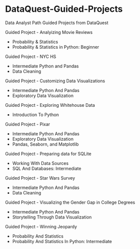 # DataQuest-Guided-Projects
Data Analyst Path Guided Projects from DataQuest

Guided Project - Analyizing Movie Reviews
* Probability & Statistics
* Probability & Statistics in Python: Beginner

Guided Project - NYC HS
* Intermediate Python and Pandas
* Data Cleaning

Guided Project - Customizing Data Visualizations
* Intermediate Python And Pandas 
* Exploratory Data Visualization

Guided Project - Exploring Whitehouse Data
* Introduction To Python 

Guided Project - Pixar
* Intermediate Python And Pandas 
* Exploratory Data Visualization
* Pandas, Seaborn, and Matplotlib

Guided Project - Preparing data for SQLite
* Working With Data Sources 
* SQL And Databases: Intermediate

Guided Project - Star Wars Survey
* Intermediate Python And Pandas
* Data Cleaning

Guided Project - Visualizing the Gender Gap in College Degrees
* Intermediate Python And Pandas 
* Storytelling Through Data Visualization

Guided Project - Winning Jeopardy
* Probability And Statistics  
* Probability And Statistics In Python: Intermediate
